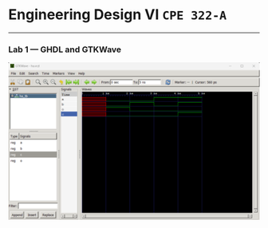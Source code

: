 # Engineering Design VI `CPE 322-A`
---
### Lab 1 — GHDL and GTKWave
![GTKWave Half Adder](Labs/Lab1//GTKWaveHa.png)
